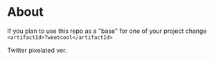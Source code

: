 # About

If you plan to use this repo as a "base" for one of your project change
`<artifactId>Tweetcool</artifactId>` 

Twitter pixelated ver.
